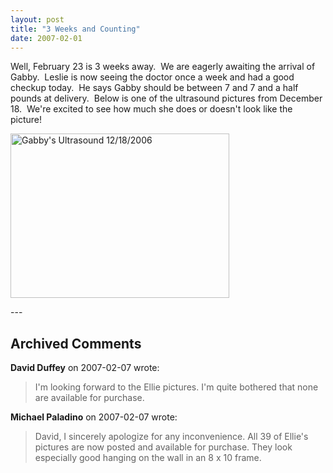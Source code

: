 ```yaml
---
layout: post
title: "3 Weeks and Counting"
date: 2007-02-01
---
```


<p>Well, February 23 is 3 weeks away.  We are eagerly awaiting the arrival of Gabby.  Leslie is now seeing the doctor once a week and had a good checkup today.  He says Gabby should be between 7 and 7 and a half pounds at delivery.  Below is one of the ultrasound pictures from December 18.  We're excited to see how much she does or doesn't look like the picture!</p>
<p><img alt="Gabby's Ultrasound 12/18/2006" height="263" src="/thepaladinos/assets/images/2007-02-01-4DBABY12-18-06_19.JPG" width="350"/></p>
---

## Archived Comments

**David Duffey** on 2007-02-07 wrote:

> I'm looking forward to the Ellie pictures.  I'm quite bothered that none are available for purchase.

**Michael Paladino** on 2007-02-07 wrote:

> David, I sincerely apologize for any inconvenience.  All 39 of Ellie's pictures are now posted and available for purchase.  They look especially good hanging on the wall in an 8 x 10 frame.

